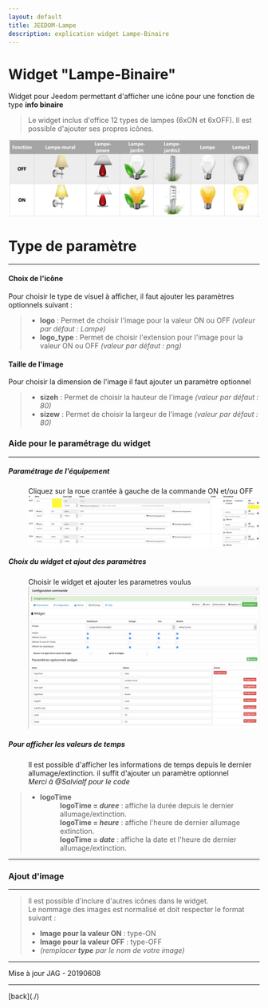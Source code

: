 ```yaml
---
layout: default
title: JEEDOM-Lampe
description: explication widget Lampe-Binaire
---
```


# Widget "Lampe-Binaire" 

Widget pour Jeedom permettant d'afficher une icône pour une fonction de type <b>info binaire</b>
<blockquote>
Le widget inclus d'office 12 types de lampes (6xON et 6xOFF). Il est possible d'ajouter ses propres icônes.
</blockquote>

<p><img src="Img/JEEDOM-Lampe-Binaire-Visuel.png" alt="Visuels" /></p>

<h1 id="Type de paramètre">Type de paramètre</h1>
<hr />
<h4 id="Logo">Choix de l'icône</h4>
Pour choisir le type de visuel à afficher, il faut ajouter les paramètres optionnels suivant : <br/>
<blockquote>
    <ul>
        <li><b>logo</b> : Permet de choisir l'image pour la valeur ON ou OFF <i>(valeur par défaut : Lampe)</i></li>
        <li><b>logo_type</b> : Permet de choisir l'extension pour l'image pour la valeur ON ou OFF <i>(valeur par défaut : png)</i></li>
</ul>
</blockquote>


<h4 id="Taille">Taille de l'image</h4>
Pour choisir la dimension de l'image il faut ajouter un paramètre optionnel<br/>
<blockquote>
    <ul>
        <li><b>sizeh</b> : Permet de choisir la hauteur de l'image <i>(valeur par défaut : 80)</i></li>
        <li><b>sizew</b> : Permet de choisir la largeur de l'image <i>(valeur par défaut : 80)</i></li>
</ul>
</blockquote>

<h3 id="Aide Paramétrage">Aide pour le paramétrage du widget</h3>
<hr />
<h5 id="header-5">Paramétrage de l'équipement</h5>
<dl>
<dd>Cliquez sur la roue crantée à gauche de la commande ON et/ou OFF<br/>
    <img src="Img/JEEDOM-Lampe-Binaire-Acces.png" alt="Access"/>
</dd>
</dl>
<h5 id="header-5">Choix du widget et ajout des paramètres</h5>
<dl>
<dd>Choisir le widget et ajouter les parametres voulus<br/>
    <img src="Img/JEEDOM-Lampe-Binaire-Configuration.png" alt="Configuration"/>
</dd>
</dl>

<h5 id="header-5">Pour afficher les valeurs de temps</h5>
<dl>
<dd>Il est possible d'afficher les informations de temps depuis le dernier allumage/extinction. il suffit d'ajouter un paramètre optionnel<br/>
    <I>Merci à @Salvialf pour le code</I>
</dd>
</dl>
<blockquote>
    <ul>
        <li><b>logoTime</b></li>
        <dd><b>logoTime = <i>duree</i></b> : affiche la durée depuis le dernier allumage/extinction.<br/>
            <b>logoTime = <i>heure</i></b> : affiche l'heure de dernier allumage extinction.<br/>
            <b>logoTime = <i>date</i></b> : affiche la date et l'heure de dernier allumage/extinction.
        </dd>
</ul>
</blockquote>
<hr />
<h3 id="Add img">Ajout d'image</h3>
<hr />
<blockquote>
Il est possible d'inclure d'autres icônes dans le widget.<br/>
Le nommage des images est normalisé et doit respecter le format suivant :
    <ul>
        <li><b>Image pour la valeur ON</b> : type-ON</li>
        <li><b>Image pour la valeur OFF</b> : type-OFF</li>
        <li> <i>(remplacer <b>type</b> par le nom de votre image)</i></li>
    </ul> 
</blockquote>
<hr />
<dl>
<dt>Mise à jour JAG - 20190608</dt>
</dl>
<hr />
[back](./)
